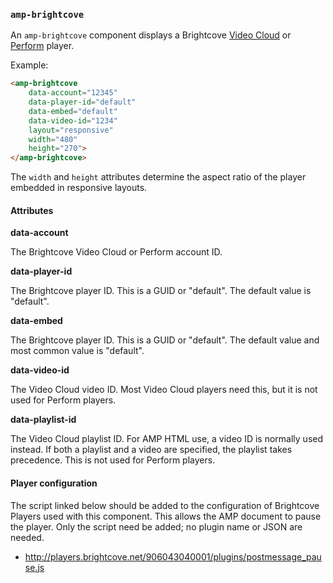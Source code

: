 <!---
Copyright 2015 Brightcove. All Rights Reserved.

Licensed under the Apache License, Version 2.0 (the "License");
you may not use this file except in compliance with the License.
You may obtain a copy of the License at

      http://www.apache.org/licenses/LICENSE-2.0

Unless required by applicable law or agreed to in writing, software
distributed under the License is distributed on an "AS-IS" BASIS,
WITHOUT WARRANTIES OR CONDITIONS OF ANY KIND, either express or implied.
See the License for the specific language governing permissions and
limitations under the License.
-->

### <a name="amp-brightcove"></a> `amp-brightcove`

An `amp-brightcove` component displays a Brightcove [Video Cloud](https://www.brightcove.com/en/online-video-platform) or [Perform](https://www.brightcove.com/en/perform) player.

Example:
```html
<amp-brightcove
    data-account="12345"
    data-player-id="default"
    data-embed="default"
    data-video-id="1234"
    layout="responsive"
    width="480" 
    height="270">
</amp-brightcove>
```

The `width` and `height` attributes determine the aspect ratio of the player embedded in responsive layouts.

#### Attributes

**data-account**

The Brightcove Video Cloud or Perform account ID.

**data-player-id**

The Brightcove player ID. This is a GUID or "default". The default value is "default".

**data-embed**

The Brightcove player ID. This is a GUID or "default". The default value and most common value is "default".

**data-video-id**

The Video Cloud video ID. Most Video Cloud players need this, but it is not used for Perform players.

**data-playlist-id**

The Video Cloud playlist ID. For AMP HTML use, a video ID is normally used instead. If both a playlist and a video are specified, the playlist takes precedence. This is not used for Perform players.

#### Player configuration

The script linked below should be added to the configuration of Brightcove Players used with this component. This allows the AMP document to pause the player. Only the script need be added; no plugin name or JSON are needed.

 * http://players.brightcove.net/906043040001/plugins/postmessage_pause.js
